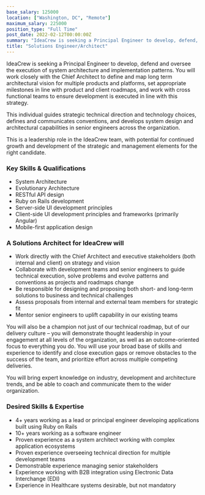 ```yaml
---
base_salary: 125000
location: ["Washington, DC", "Remote"]
maximum_salary: 225000
position_type: "Full Time"
post_date: 2022-02-12T00:00:00Z
summary: "IdeaCrew is seeking a Principal Engineer to develop, defend, and oversee the execution of system architecture and implementation patterns."
title: "Solutions Engineer/Architect"
---
```


IdeaCrew is seeking a Principal Engineer to develop, defend and oversee the execution of system architecture and implementation patterns. You will work closely with the Chief Architect to define and map long term architectural vision for multiple products and platforms, set appropriate milestones in line with product and client roadmaps, and work with cross functional teams to ensure development is executed in line with this strategy.

This individual guides strategic technical direction and technology choices, defines and communicates conventions, and develops system design and architectural capabilities in senior engineers across the organization.

This is a leadership role in the IdeaCrew team, with potential for continued growth and development of the strategic and management elements for the right candidate.

### Key Skills & Qualifications

- System Architecture
- Evolutionary Architecture
- RESTful API design
- Ruby on Rails development
- Server-side UI development principles
- Client-side UI development principles and frameworks (primarily Angular)
- Mobile-first application design

### A Solutions Architect for IdeaCrew will

- Work directly with the Chief Architect and executive stakeholders (both internal and client) on strategy and vision
- Collaborate with development teams and senior engineers to guide technical execution, solve problems and evolve patterns and conventions as projects and roadmaps change
- Be responsible for designing and proposing both short- and long-term solutions to business and technical challenges
- Assess proposals from internal and external team members for strategic fit
- Mentor senior engineers to uplift capability in our existing teams

You will also be a champion not just of our technical roadmap, but of our delivery culture – you will demonstrate thought leadership in your engagement at all levels of the organization, as well as an outcome-oriented focus to everything you do. You will use your broad base of skills and experience to identify and close execution gaps or remove obstacles to the success of the team, and prioritize effort across multiple competing deliveries.

You will bring expert knowledge on industry, development and architecture trends, and be able to coach and communicate them to the wider organization.

### Desired Skills & Expertise

- 4+ years working as a lead or principal engineer developing applications built using Ruby on Rails
- 10+ years working as a software engineer
- Proven experience as a system architect working with complex application ecosystems
- Proven experience overseeing technical direction for multiple development teams
- Demonstrable experience managing senior stakeholders
- Experience working with B2B integration using Electronic Data Interchange (EDI)
- Experience in Healthcare systems desirable, but not mandatory
